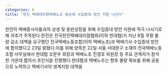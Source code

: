 ```yaml
---
categories: b
title: "한진 택배대리점택배노조 맞손에 수입증대 방안 지원 나선다"
---
```

한진이 택배종사자들과의 상생 및 동반성장을 위해 수입증대 방안 지원에 적극 나서기로해 귀추가 주목된다.한진은 전국한진택배대리점협회(이하 한대협)가 지난 8월 쿠팡 물량 감소 대책을 요구했던 전국택배노동조합(이하 택배노조)과 택배기사 수입증대 방안에 합의했다고 23일 밝혔다.이를 위해 양측은 22일 서울 서대문구 소재의 전국택배노동조합 사무실에서 한대협 오문우 회장과 택배노조 진경호 위원장 등 주요 관계자가 참석한 가운데 합의서 조인식을 진행했다.한대협과 택배노조는 향후 물량 확보를 위해 공동으로 노력하고 택배기사의 생계지원 대책을